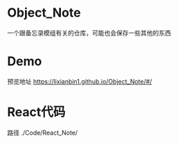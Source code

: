 # Object_Note
一个跟备忘录模组有关的仓库，可能也会保存一些其他的东西

# Demo
预览地址 https://lixianbin1.github.io/Object_Note/#/

# React代码
路径 ./Code/React_Note/
